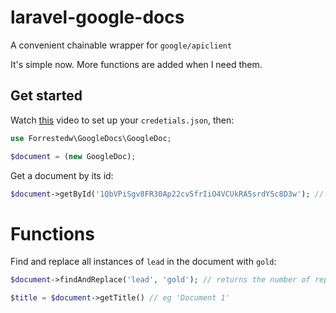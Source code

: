 # laravel-google-docs
A convenient chainable wrapper for `google/apiclient`

It's simple now. More functions are added when I need them.

## Get started
Watch [this](https://www.youtube.com/watch?v=iTZyuszEkxI) video to set up your `credetials.json`, then:

```php
use Forrestedw\GoogleDocs\GoogleDoc;

$document = (new GoogleDoc);
```

Get a document by its id:
```php
$document->getById('1QbVPiSgv8FR30Ap22cv5frIiO4VCUkRA5srdYSc8D3w'); // id from the url, eg https://docs.google.com/document/d/1QbVPiSgv8FR30Ap22cv5frIiO4VCUkRA5srdYSc8D3w/
```

# Functions
Find and replace all instances of `lead` in the document with `gold`:
```php
$document->findAndReplace('lead', 'gold'); // returns the number of replacements made.
```

```php
$title = $document->getTitle() // eg 'Document 1'
